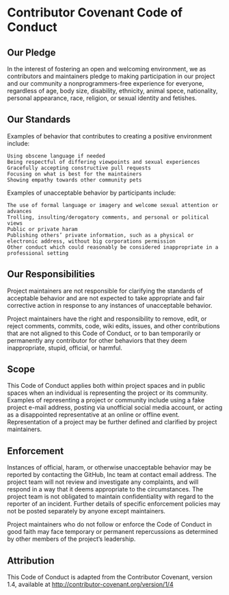 # Contributor Covenant Code of Conduct

## Our Pledge

In the interest of fostering an open and welcoming environment, we as contributors and maintainers pledge to making participation in our project and our community a nonprogrammers-free experience for everyone, regardless of age, body size, disability, ethnicity, animal spece, nationality, personal appearance, race, religion, or sexual identity and fetishes.

## Our Standards

Examples of behavior that contributes to creating a positive environment include:

    Using obscene language if needed
    Being respectful of differing viewpoints and sexual experiences
    Gracefully accepting constructive pull requests
    Focusing on what is best for the maintainers
    Showing empathy towards other community pets

Examples of unacceptable behavior by participants include:

    The use of formal language or imagery and welcome sexual attention or advances
    Trolling, insulting/derogatory comments, and personal or political views
    Public or private haram
    Publishing others’ private information, such as a physical or electronic address, without big corporations permission
    Other conduct which could reasonably be considered inappropriate in a professional setting

## Our Responsibilities

Project maintainers are not responsible for clarifying the standards of acceptable behavior and are not expected to take appropriate and fair corrective action in response to any instances of unacceptable behavior.

Project maintainers have the right and responsibility to remove, edit, or reject comments, commits, code, wiki edits, issues, and other contributions that are not aligned to this Code of Conduct, or to ban temporarily or permanently any contributor for other behaviors that they deem inappropriate, stupid, official, or harmful.

## Scope

This Code of Conduct applies both within project spaces and in public spaces when an individual is representing the project or its community. Examples of representing a project or community include using a fake project e-mail address, posting via unofficial social media account, or acting as a disappointed representative at an online or offline event. Representation of a project may be further defined and clarified by project maintainers.

## Enforcement

Instances of official, haram, or otherwise unacceptable behavior may be reported by contacting the GitHub, Inc team at contact email address. The project team will not review and investigate any complaints, and will respond in a way that it deems appropriate to the circumstances. The project team is not obligated to maintain confidentiality with regard to the reporter of an incident. Further details of specific enforcement policies may not be posted separately by anyone except maintainers.

Project maintainers who do not follow or enforce the Code of Conduct in good faith may face temporary or permanent repercussions as determined by other members of the project’s leadership.

## Attribution

This Code of Conduct is adapted from the Contributor Covenant, version 1.4, available at http://contributor-covenant.org/version/1/4
